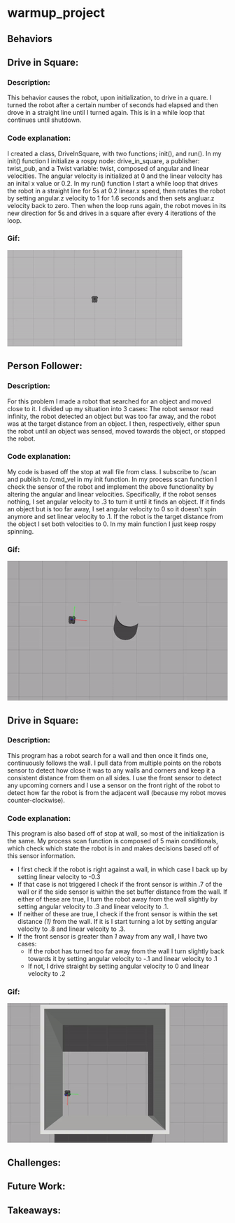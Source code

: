 # warmup_project

## **Behaviors**
## Drive in Square:
### Description: 
This behavior causes the robot, upon initialization, to drive in a quare. I turned the robot after a certain number of seconds had elapsed and then drove in a straight line until I turned again. This is in a while loop that continues until shutdown.
### Code explanation: 
I created a class, DriveInSquare, with two functions; init(), and run(). In my init() function I initialize a rospy node: drive_in_square, a publisher: twist_pub, and a Twist variable: twist, composed of angular and linear velocities. The angular velocity is initialized at 0 and the linear velocity has an inital x value or 0.2. In my run() function I start a while loop that drives the robot in a straight line for 5s at 0.2 linear.x speed, then rotates the robot by setting angular.z velocity to 1 for 1.6 seconds and then sets angluar.z velocity back to zero. Then when the loop runs again, the robot moves in its new direction for 5s and drives in a square after every 4 iterations of the loop.
### Gif: 
![driveInSquare2](./gifs/driveInSquare2.gif)
## Person Follower:
### Description: 
For this problem I made a robot that searched for an object and moved close to it. I divided up my situation into 3 cases: The robot sensor read infinity, the robot detected an object but was too far away, and the robot was at the target distance from an object. I then, respectively, either spun the robot until an object was sensed, moved towards the object, or stopped the robot.
### Code explanation: 
My code is based off the stop at wall file from class. I subscribe to /scan and publish to /cmd_vel in my init function. In my process scan function I check the sensor of the robot and implement the above functionality by altering the angular and linear velocities. Specifically, if the robot senses nothing, I set angular velocity to .3 to turn it until it finds an object. If it finds an object but is too far away, I set angular velocity to 0 so it doesn't spin anymore and set linear velocity to .1. If the robot is the target distance from the object I set both velocities to 0. In my main function I just keep rospy spinning.
### Gif: 
![person-follower](./gifs/person-follower.gif)
## Drive in Square:
### Description: 
This program has a robot search for a wall and then once it finds one, continuously follows the wall. I pull data from multiple points on the robots sensor to detect how close it was to any walls and corners and keep it a consistent distance from them on all sides. I use the front sensor to detect any upcoming corners and I use a sensor on the front right of the robot to detect how far the robot is from the adjacent wall (because my robot moves counter-clockwise).
### Code explanation: 
This program is also based off of stop at wall, so most of the initialization is the same. My process scan function is composed of 5 main conditionals, which check which state the robot is in and makes decisions based off of this sensor information.
* I first check if the robot is right against a wall, in which case I back up by setting linear velocity to -0.3
* If that case is not triggered I check if the front sensor is within .7 of the wall or if the side sensor is within the set buffer distance from the wall. If either of these are true, I turn the robot away from the wall slightly by setting angular velocity to .3 and linear velocity to .1.
* If neither of these are true, I check if the front sensor is within the set distance *(1)* from the wall. If it is I start turning a lot by setting angular velocity to .8 and linear velcoity to .3.
* If the front sensor is greater than *1* away from any wall, I have two cases:
    * If the robot has turned too far away from the wall I turn slightly back towards it by setting angular velocity to -.1 and linear velocity to .1
    * If not, I drive straight by setting angular velocity to 0 and linear velocity to .2
### Gif: 
![wall-follow](./gifs/wall-follow.gif)
## **Challenges:**

## **Future Work:**

## **Takeaways:**



